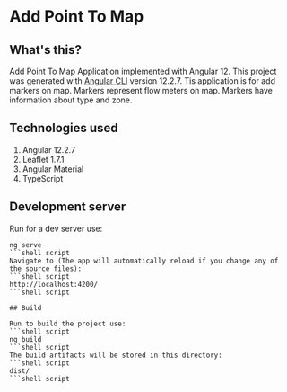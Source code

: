 # Add Point To Map

## What's this?

Add Point To Map Application implemented with Angular 12.
This project was generated with [Angular CLI](https://github.com/angular/angular-cli) version 12.2.7.
Tis application is for add markers on map. Markers represent flow meters on map. Markers have information about type and zone.

## Technologies used
1. Angular 12.2.7
2. Leaflet 1.7.1
4. Angular Material
3. TypeScript

## Development server

Run for a dev server use:
```shell script
ng serve
```shell script
Navigate to (The app will automatically reload if you change any of the source files):
```shell script
http://localhost:4200/
```shell script

## Build

Run to build the project use:
```shell script
ng build
```shell script
The build artifacts will be stored in this directory:
```shell script
dist/
```shell script